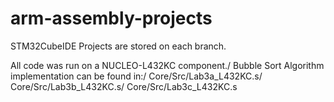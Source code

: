 # arm-assembly-projects
STM32CubeIDE Projects are stored on each branch.

All code was run on a NUCLEO-L432KC component./
Bubble Sort Algorithm implementation can be found in:/
Core/Src/Lab3a_L432KC.s/
Core/Src/Lab3b_L432KC.s/
Core/Src/Lab3c_L432KC.s
